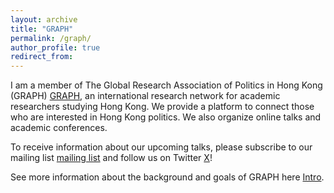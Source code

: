 ```yaml
---
layout: archive
title: "GRAPH"
permalink: /graph/
author_profile: true
redirect_from:
---
```


I am a member of The Global Research Association of Politics in Hong Kong (GRAPH) [GRAPH](https://graph-hk.github.io/web/), an international research network for academic researchers studying Hong Kong. We provide a platform to connect those who are interested in Hong Kong politics. We also organize online talks and academic conferences.

To receive information about our upcoming talks, please subscribe to our mailing list [mailing list](https://forms.gle/L85raaDrjX3suitM9) and follow us on Twitter [X](https://twitter.com/GRAPHhk)!

See more information about the background and goals of GRAPH here [Intro](https://graph-hk.github.io/web/about/).
